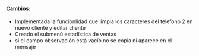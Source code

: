 <h4>Cambios:</h4>  
<ul>   
    <li>Implementada la funcionlidad que limpia los caracteres del telefono 2 en nuevo cliente y editar cliente</li>
    <li>Creado el submenú estadística de ventas</li>
    <li>si el campo observación está vacío no se copia ni aparece en el mensaje</li>

</ul>